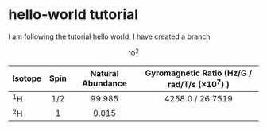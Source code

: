 <script src='https://cdn.mathjax.org/mathjax/latest/MathJax.js?config=TeX-AMS-MML_HTMLorMML'></script>


# hello-world tutorial

I am following the tutorial hello world, I have created a branch

$$
10^2
$$

Isotope    | Spin    | Natural Abundance   | Gyromagnetic Ratio (Hz/G / rad/T/s ($\times$10$^7$) )
---------- | :-----: | :-----------------: | :------------------------:
$^1$H      | 1/2     |  99.985             | 4258.0 / 26.7519
$^2$H      | 1       |  0.015              |


